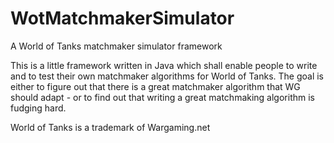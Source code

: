# WotMatchmakerSimulator
A World of Tanks matchmaker simulator framework

This is a little framework written in Java which shall enable people to write and to test their own matchmaker algorithms for World of Tanks.
The goal is either to figure out that there is a great matchmaker algorithm that WG should adapt - or to find out that writing a great matchmaking algorithm is fudging hard.

World of Tanks is a trademark of Wargaming.net 
